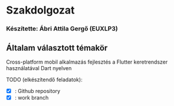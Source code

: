 # Szakdolgozat
### Készítette: Ábri Attila Gergő (EUXLP3)

## Általam választott témakör
Cross-platform mobil alkalmazás fejlesztés a Flutter keretrendszer használatával Dart nyelven

TODO (elkészítendő feladatok):
- [X] : Github repository
- [X] : work branch
